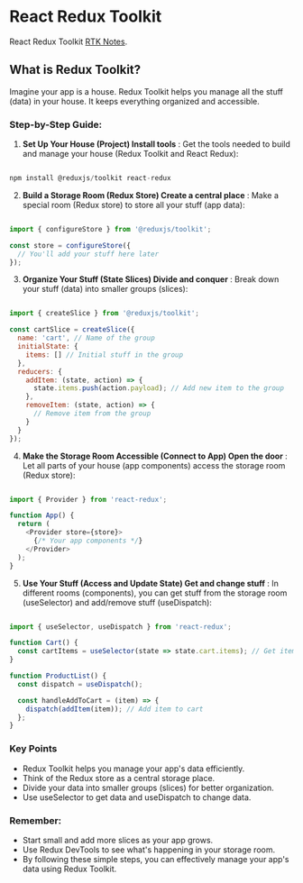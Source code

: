 # React Redux Toolkit

React Redux Toolkit [RTK Notes](https://www.markdownguide.org/basic-syntax/).


## What is Redux Toolkit?
Imagine your app is a house. Redux Toolkit helps you manage all the stuff (data) in your house. It keeps everything organized and accessible.

### Step-by-Step Guide:
1. **Set Up Your House (Project)
Install tools** : Get the tools needed to build and manage your house (Redux Toolkit and React Redux):

```Javascript

npm install @reduxjs/toolkit react-redux

```

2. **Build a Storage Room (Redux Store)
Create a central place** : Make a special room (Redux store) to store all your stuff (app data):

```Javascript

import { configureStore } from '@reduxjs/toolkit';

const store = configureStore({
  // You'll add your stuff here later
});

```

3. **Organize Your Stuff (State Slices)
Divide and conquer** : Break down your stuff (data) into smaller groups (slices):

```Javascript

import { createSlice } from '@reduxjs/toolkit';

const cartSlice = createSlice({
  name: 'cart', // Name of the group
  initialState: {
    items: [] // Initial stuff in the group
  },
  reducers: {
    addItem: (state, action) => {
      state.items.push(action.payload); // Add new item to the group
    },
    removeItem: (state, action) => {
      // Remove item from the group
    }
  }
});

```

4. **Make the Storage Room Accessible (Connect to App)
Open the door** : Let all parts of your house (app components) access the storage room (Redux store):

```Javascript

import { Provider } from 'react-redux';

function App() {
  return (
    <Provider store={store}>
      {/* Your app components */}
    </Provider>
  );
}

```

5. **Use Your Stuff (Access and Update State)
Get and change stuff** : In different rooms (components), you can get stuff from the storage room (useSelector) and add/remove stuff (useDispatch):

```Javascript

import { useSelector, useDispatch } from 'react-redux';

function Cart() {
  const cartItems = useSelector(state => state.cart.items); // Get items from cart
}

function ProductList() {
  const dispatch = useDispatch();

  const handleAddToCart = (item) => {
    dispatch(addItem(item)); // Add item to cart
  };
}

```

### Key Points  
- Redux Toolkit helps you manage your app's data efficiently.
- Think of the Redux store as a central storage place.
- Divide your data into smaller groups (slices) for better organization.
- Use useSelector to get data and useDispatch to change data.

### Remember:

- Start small and add more slices as your app grows.
- Use Redux DevTools to see what's happening in your storage room.
- By following these simple steps, you can effectively manage your app's data using Redux Toolkit.